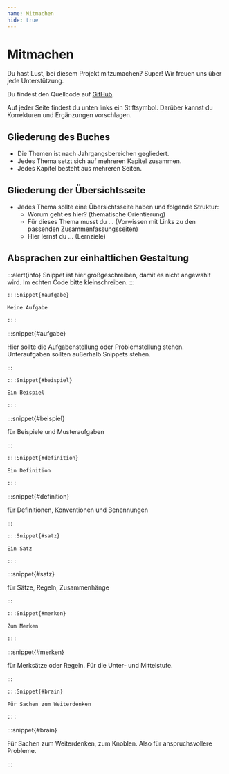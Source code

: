 ```yaml
---
name: Mitmachen
hide: true
---
```


# Mitmachen

Du hast Lust, bei diesem Projekt mitzumachen? Super! Wir freuen uns über jede Unterstützung.

Du findest den Quellcode auf [GitHub](https://github.com/openpatch/hyperbook-mathematik).

Auf jeder Seite findest du unten links ein Stiftsymbol. Darüber kannst du Korrekturen und Ergänzungen vorschlagen.

## Gliederung des Buches

- Die Themen ist nach Jahrgangsbereichen gegliedert.
- Jedes Thema setzt sich auf mehreren Kapitel zusammen.
- Jedes Kapitel besteht aus mehreren Seiten.

## Gliederung der Übersichtsseite

- Jedes Thema sollte eine Übersichtsseite haben und folgende Struktur:
    - Worum geht es hier? (thematische Orientierung)
    - Für dieses Thema musst du ... (Vorwissen mit Links zu den passenden Zusammenfassungsseiten)
    - Hier lernst du ... (Lernziele)

## Absprachen zur einhaltlichen Gestaltung

:::alert{info}
Snippet ist hier großgeschreiben, damit es nicht angewahlt wird. Im echten Code bitte kleinschreiben.
:::

```md
:::Snippet{#aufgabe}

Meine Aufgabe

:::
```

:::snippet{#aufgabe}

Hier sollte die Aufgabenstellung oder Problemstellung stehen. Unteraufgaben sollten außerhalb Snippets stehen.

:::

```md
:::Snippet{#beispiel}

Ein Beispiel

:::
```

:::snippet{#beispiel}

für Beispiele und Musteraufgaben

:::

```md
:::Snippet{#definition}

Ein Definition

:::
```

:::snippet{#definition}

für Definitionen, Konventionen und Benennungen

:::

```md
:::Snippet{#satz}

Ein Satz

:::
```

:::snippet{#satz}

für Sätze, Regeln, Zusammenhänge

:::

```md
:::Snippet{#merken}

Zum Merken

:::
```

:::snippet{#merken}

für Merksätze oder Regeln. Für die Unter- und Mittelstufe.

:::

```md
:::Snippet{#brain}

Für Sachen zum Weiterdenken

:::
```

:::snippet{#brain}

Für Sachen zum Weiterdenken, zum Knoblen. Also für anspruchsvollere Probleme.

:::
